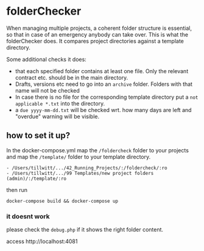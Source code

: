 # folderChecker

When managing multiple projects, a coherent folder structure is essential, so that in case of an emergency anybody can take over. This is what the folderChecker does. It compares project directories against a template directory.

Some additional checks it does:
* that each specified folder contains at least one file. Only the relevant contract etc. should be in the main directory.
* Drafts, versions etc need to go into an `archive` folder. Folders with that name will not be checked
* In case there is no file for the corresponding template directory put a `not applicable *.txt` into the directory.
* a `due yyyy-mm-dd.txt` will be checked wrt. how many days are left and "overdue" warning will be visible.


## how to set it up?

In the docker-compose.yml map the `/foldercheck` folder to your projects and map the `/template/` folder to your template directory.

```
- /Users/tillwitt/.../42_Running_Projects/:/foldercheck/:ro
- /Users/tillwitt/.../99 Templates/new project folders (admin)/:/template/:ro
```

then run

```
docker-compose build && docker-compose up
```

### it doesnt work

please check the `debug.php` if it shows the right folder content.

access http://localhost:4081

